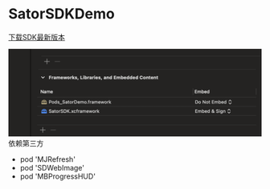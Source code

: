 # SatorSDKDemo
[下载SDK最新版本](https://github.com/FineaX/SatorSDKDemo/releases/latest)

![集成设置](https://github.com/FineaX/SatorSDKDemo/blob/main/SatorDemo/example.png)
依赖第三方
- pod 'MJRefresh'
- pod 'SDWebImage'
- pod 'MBProgressHUD'
